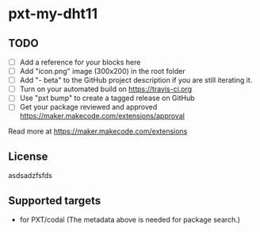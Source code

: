 # pxt-my-dht11



## TODO

- [ ] Add a reference for your blocks here
- [ ] Add "icon.png" image (300x200) in the root folder
- [ ] Add "- beta" to the GitHub project description if you are still iterating it.
- [ ] Turn on your automated build on https://travis-ci.org
- [ ] Use "pxt bump" to create a tagged release on GitHub
- [ ] Get your package reviewed and approved https://maker.makecode.com/extensions/approval

Read more at https://maker.makecode.com/extensions

## License
asdsadzfsfds


## Supported targets

* for PXT/codal
(The metadata above is needed for package search.)

